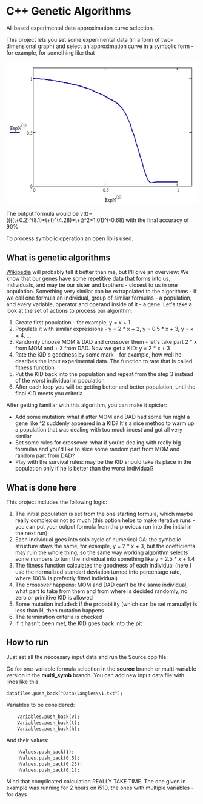 # C++ Genetic Algorithms
AI-based experimental data approximation curve selection.

This project lets you set some experimental data (in a form of two-dimensional graph) and select an approximation curve in a symbolic form - for example, for something like that

![ExpData](images/expData.jpg)

The output formula would be v(t)=((((t+0.2)^(8.1)*t+t)^(4.28)*t+t)^2+1.01)^(-0.68) with the final accuracy of 90%

To process symbolic operation an open lib is used.

## What is genetic algorithms

[Wikipedia](https://en.wikipedia.org/wiki/Genetic_algorithm) will probably tell it better than me, but I'll give an overview:
We know that our genes have some repetitive data that forms into us, individuals, and may be our sister and brothers - closest to us in one population. Something very similar can be extrapolated to the algorithms - if we call one formula an individual, group of similar formulas - a population, and every variable, operator and operand inside of it - a gene. Let's take a look at the set of actions to process our algorithm:
1. Create first population - for example, y = x + 1
2. Populate it with similar expressions - y = 2 * x + 2, y = 0.5 * x + 3, y = x + 4, ...
3. Randomly choose MOM & DAD and crossover them - let's take part 2 * x from MOM and + 3 from DAD. Now we get a KID: y = 2 * x + 3
4. Rate the KID's goodness by some mark - for example, how well he desribes the input experimental data. The function to rate that is called fitness function
5. Put the KID back into the population and repeat from the step 3 instead of the worst individual in population
6. After each loop you will be getting better and better population, until the final KID meets you criteria

After getting familiar with this algorithm, you can make it spicier:
- Add some mutation: what if after MOM and DAD had some fun night a gene like ^2 suddenly appeared in a KID? It's a nice method to warm up a population that was dealing with too much incest and got all very similar
- Set some rules for crossover: what if you're dealing with really big formulas and you'd like to slice some random part from MOM and random part from DAD?
- Play with the survival rules: may be the KID should take its place in the population only if he is better than the worst individual?

## What is done here

This project includes the following logic:
1. The initial population is set from the one starting formula, which maybe really complex or not so much (this option helps to make iterative runs - you can put your output formula from the previous run into the initial in the next run)
2. Each individual goes into solo cycle of numerical GA: the symbolic structure stays the same, for example, y = 2 * x + 3, but the coefficients may ruin the whole thing, so the same way working algorithm selects some numbers to turn the individual into something like y = 2.5 * x + 1.4
3. The fitness function calculates the goodness of each individual (here I use the normalized standart deviation turned into percentage rate, where 100% is prefectly fitted individual)
4. The crossover happens: MOM and DAD can't be the same individual, what part to take from them and from where is decided randomly, no zero or primitive KID is allowed
5. Some mutation included: if the probability (which can be set manually) is less than N, then mutation happens
6. The termination criteria is checked
7. If it hasn't been met, the KID goes back into the pit

## How to run

Just set all the neccesary input data and run the Source.cpp file:

Go for one-variable formula selection in the **source** branch or multi-variable version in the **multi_symb** branch.
You can add new input data file with lines like this
```
datafiles.push_back("Data\\angles\\1.txt");
```
Variables to be considered:
```
	Variables.push_back(v);
	Variables.push_back(t);
	Variables.push_back(h);
```
And their values:
```
	hValues.push_back(1);
	hValues.push_back(0.5);
	hValues.push_back(0.25);
	hValues.push_back(0.1);
```
Mind that complicated calculation REALLY TAKE TIME. The one given in example was running for 2 hours on i510, the ones with multiple variables - for days
